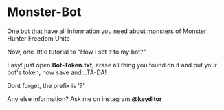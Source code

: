 # Monster-Bot
One bot that have all information you need about monsters of Monster Hunter Freedom Unite

Now, one little tutorial to "How i set it to my bot?"

Easy! just open **Bot-Token.txt**, erase all thing you found on it and put your bot's token, now save and...TA-DA!

Dont forget, the prefix is '?'

Any else information? Ask me on instagram **@keyditor**